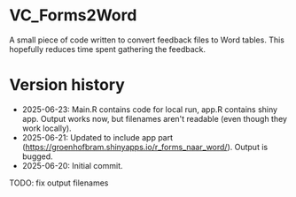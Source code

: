 # VC_Forms2Word
A small piece of code written to convert feedback files to Word tables. This hopefully reduces time spent gathering the feedback.

# Version history
- 2025-06-23: Main.R contains code for local run, app.R contains shiny app. Output works now, but filenames aren't readable (even though they work locally).
- 2025-06-21: Updated to include app part (https://groenhofbram.shinyapps.io/r_forms_naar_word/). Output is bugged.
- 2025-06-20: Initial commit.

TODO: fix output filenames
